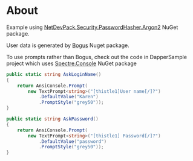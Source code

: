 ﻿# About

Example using [NetDevPack.Security.PasswordHasher.Argon2](https://www.nuget.org/packages/NetDevPack.Security.PasswordHasher.Argon2) NuGet package.

User data is generated by [Bogus](https://www.nuget.org/packages/Bogus) Nuget package.

To use prompts rather than Bogus, check out the code in DapperSample project which uses [Spectre.Console](https://www.nuget.org/packages/Spectre.Console/0.49.2-preview.0.47) NuGet package

```csharp
public static string AskLoginName()
{
    return AnsiConsole.Prompt(
        new TextPrompt<string>("[thistle1]User name[/]?")
            .DefaultValue("Karen")
            .PromptStyle("grey50"));
}

public static string AskPassword()
{
    return AnsiConsole.Prompt(
        new TextPrompt<string>("[thistle1] Password[/]?")
            .DefaultValue("password")
            .PromptStyle("grey50"));
}
```